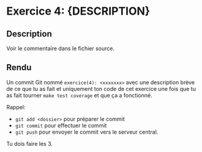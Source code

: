 # Exercice 4: {DESCRIPTION}

## Description

Voir le commentaire dans le fichier source.

## Rendu

Un commit Git nommé `exercice(4): <xxxxxxx>` avec une description brève de ce que tu as fait et uniquement ton code de cet exercice une fois que tu as fait tourner `make test coverage` et que ça a fonctionné.

Rappel:

- `git add <dossier>` pour préparer le commit
- `git commit` pour effectuer le commit
- `git push` pour envoyer le commit vers le serveur central.

Tu dois faire les 3.